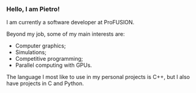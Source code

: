 ### Hello, I am Pietro!

I am currently a software developer at ProFUSION.

Beyond my job, some of my main interests are:
- Computer graphics;
- Simulations;
- Competitive programming;
- Parallel computing with GPUs.

The language I most like to use in my personal projects is C++, but I also have projects in C and Python.
